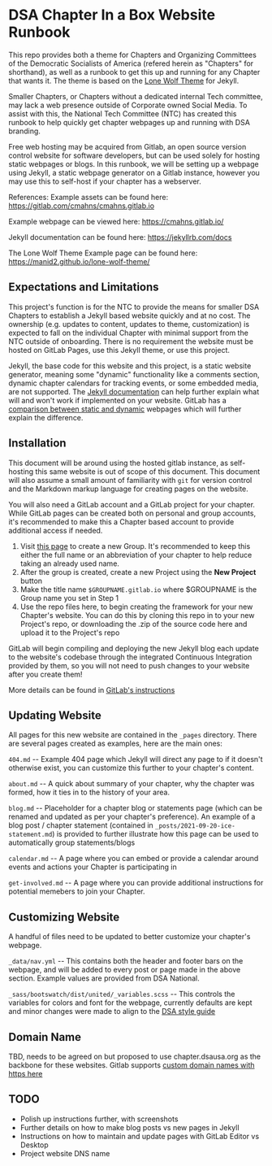 # DSA Chapter In a Box Website Runbook
This repo provides both a theme for Chapters and Organizing Committees of the Democratic Socialists of America (refered herein as "Chapters" for shorthand), as well as a runbook to get this up and running for any Chapter that wants it. The theme is based on the [Lone Wolf Theme](https://github.com/manid2/lone-wolf-theme) for Jekyll.

Smaller Chapters, or Chapters without a dedicated internal Tech committee, may lack a web presence outside of Corporate owned Social Media. To assist with this, the National Tech Committee (NTC) has created this runbook to help quickly get chapter webpages up and running with DSA branding.

Free web hosting may be acquired from Gitlab, an open source version control website for software developers, but can be used solely for hosting static webpages or blogs. In this runbook, we will be setting up a webpage using Jekyll, a static webpage generator on a Gitlab instance, however you may use this to self-host if your chapter has a webserver.

References:
Example assets can be found here: https://gitlab.com/cmahns/cmahns.gitlab.io

Example webpage can be viewed here: https://cmahns.gitlab.io/

Jekyll documentation can be found here: https://jekyllrb.com/docs

The Lone Wolf Theme Example page can be found here: https://manid2.github.io/lone-wolf-theme/

## Expectations and Limitations
This project's function is for the NTC to provide the means for smaller DSA Chapters to establish a Jekyll based website quickly and at no cost. The ownership (e.g. updates to content, updates to theme, customization) is expected to fall on the individual Chapter with minimal support from the NTC outside of onboarding. There is no requirement the website must be hosted on GitLab Pages, use this Jekyll theme, or use this project.

Jekyll, the base code for this website and this project, is a static website generator, meaning some "dynamic" functionality like a comments section, dynamic chapter calendars for tracking events, or some embedded media, are not supported. The [Jekyll documentation](https://jekyllrb.com/docs) can help further explain what will and won't work if implemented on your website. GitLab has a [comparison between static and dynamic](https://about.gitlab.com/blog/2016/06/03/ssg-overview-gitlab-pages-part-1-dynamic-x-static/) webpages which will further explain the difference.

## Installation
This document will be around using the hosted gitlab instance, as self-hosting this same website is out of scope of this document. This document will also assume a small amount of familiarity with `git` for version control and the Markdown markup language for creating pages on the website.

You will also need a GitLab account and a GitLab project for your chapter. While GitLab pages can be created both on personal and group accounts, it's recommended to make this a Chapter based account to provide additional access if needed.

1. Visit [this page](https://gitlab.com/groups/new) to create a new Group. It's recommended to keep this either the full name or an abbreviation of your chapter to help reduce taking an already used name.
2. After the group is created, create a new Project using the **New Project** button
3. Make the title name `$GROUPNAME.gitlab.io` where $GROUPNAME is the Group name you set in Step 1
4. Use the repo files here, to begin creating the framework for your new Chapter's website. You can do this by cloning this repo in to your new Project's repo, or downloading the .zip of the source code here and upload it to the Project's repo

GitLab will begin compiling and deploying the new Jekyll blog each update to the website's codebase through the integrated Continuous Integration provided by them, so you will not need to push changes to your website after you create them!

More details can be found in [GitLab's instructions](https://docs.gitlab.com/ee/user/project/pages/#gitlab-pages)

##  Updating Website
All pages for this new website are contained in the `_pages` directory. There are several pages created as examples, here are the main ones:

`404.md` -- Example 404 page which Jekyll will direct any page to if it doesn't otherwise exist, you can customize this further to your chapter's content.

`about.md` -- A quick about summary of your chapter, why the chapter was formed, how it ties in to the history of your area.

`blog.md` -- Placeholder for a chapter blog or statements page (which can be renamed and updated as per your chapter's preference). An example of a blog post / chapter statement (contained in `_posts/2021-09-20-ice-statement.md`) is provided to further illustrate how this page can be used to automatically group statements/blogs

`calendar.md` -- A page where you can embed or provide a calendar around events and actions your Chapter is participating in

`get-involved.md` -- A page where you can provide additional instructions for potential memebers to join your Chapter.

## Customizing Website
A handful of files need to be updated to better customize your chapter's webpage.

`_data/nav.yml` -- This contains both the header and footer bars on the webpage, and will be added to every post or page made in the above section. Example values are provided from DSA National.

`_sass/bootswatch/dist/united/_variables.scss` -- This controls the variables for colors and font for the webpage, currently defaults are kept and minor changes were made to align to the [DSA style guide](https://design.dsausa.org/national-identity/color-palette/)

## Domain Name
TBD, needs to be agreed on but proposed to use chapter.dsausa.org as the backbone for these websites. Gitlab supports [custom domain names with https here](https://docs.gitlab.com/ee/user/project/pages/custom_domains_ssl_tls_certification/index.html)

## TODO
* Polish up instructions further, with screenshots
* Further details on how to make blog posts vs new pages in Jekyll
* Instructions on how to maintain and update pages with GitLab Editor vs Desktop
* Project website DNS name
